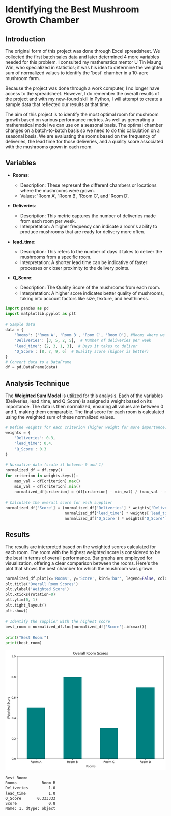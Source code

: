 # Identifying the Best Mushroom Growth Chamber 

## Introduction

The original form of this project was done through Excel spreadsheet. We collected the first batch sales data and later determined 4 more variables needed for this problem. I consulted my mathematics mentor U Tin Maung Win, who specialized in statistics; it was his idea to determine the weighted sum of normalized values to identify the 'best' chamber in a 10-acre mushroom farm. 

Because the project was done through a work computer, I no longer have access to the spreadsheet. However, I do remember the overall results of the project and with my new-found skill in Python, I will attempt to create a sample data that reflected our results at that time. 

The aim of this project is to identify the most optimal room for mushroom growth based on various performance metrics. As well as generating a mathematical model we can use on a seasonal basis. The optimal chamber changes on a batch-to-batch basis so we need to do this calculation on a seasonal basis. We are evaluating the rooms based on the frequency of deliveries, the lead time for those deliveries, and a quality score associated with the mushrooms grown in each room.


## Variables

- **Rooms**: 
  - Description: These represent the different chambers or locations where the mushrooms were grown.
  - Values: 'Room A', 'Room B', 'Room C', and 'Room D'. 

- **Deliveries**: 
  - Description: This metric captures the number of deliveries made from each room per week.
  - Interpretation: A higher frequency can indicate a room's ability to produce mushrooms that are ready for delivery more often.

- **lead_time**: 
  - Description: This refers to the number of days it takes to deliver the mushrooms from a specific room.
  - Interpretation: A shorter lead time can be indicative of faster processes or closer proximity to the delivery points.

- **Q_Score**: 
  - Description: The Quality Score of the mushrooms from each room.
  - Interpretation: A higher score indicates better quality of mushrooms, taking into account factors like size, texture, and healthiness.



```python
import pandas as pd
import matplotlib.pyplot as plt

# Sample data 
data = {
    'Rooms': ['Room A', 'Room B', 'Room C', 'Room D'], #Rooms where we grew the mushrooms
    'Deliveries': [3, 5, 2, 5],  # Number of deliveries per week
    'lead_time': [2, 3, 1, 3],  # Days it takes to deliver
    'Q_Score': [8, 7, 9, 6]  # Quality score (higher is better)
}
# Convert data to a DataFrame
df = pd.DataFrame(data)
```

## Analysis Technique

The **Weighted Sum Model** is utilized for this analysis. Each of the variables (Deliveries, lead_time, and Q_Score) is assigned a weight based on its importance. The data is then normalized, ensuring all values are between 0 and 1, making them comparable. The final score for each room is calculated using the weighted sum of these normalized values.



```python
# Define weights for each criterion (higher weight for more importance)
weights = {
    'Deliveries': 0.3,
    'lead_time': 0.4,
    'Q_Score': 0.3
}

# Normalize data (scale it between 0 and 1)
normalized_df = df.copy()
for criterion in weights.keys():
    max_val = df[criterion].max()
    min_val = df[criterion].min()
    normalized_df[criterion] = (df[criterion] - min_val) / (max_val - min_val)
    
# Calculate the overall score for each supplier
normalized_df['Score'] = (normalized_df['Deliveries'] * weights['Deliveries'] +
                          normalized_df['lead_time'] * weights['lead_time'] +
                          normalized_df['Q_Score'] * weights['Q_Score'])
```

## Results

The results are interpreted based on the weighted scores calculated for each room. The room with the highest weighted score is considered to be the best in terms of overall performance. Bar graphs are employed for visualization, offering a clear comparison between the rooms. Here's the plot that shows the best chamber for which the mushroom was grown.


```python
normalized_df.plot(x='Rooms', y='Score', kind='bar', legend=False, color='teal', figsize=(8, 6))
plt.title('Overall Room Scores')
plt.ylabel('Weighted Score')
plt.xticks(rotation=0)
plt.ylim(0, 1)
plt.tight_layout()
plt.show()

# Identify the supplier with the highest score
best_room = normalized_df.loc[normalized_df['Score'].idxmax()]

print("Best Room:")
print(best_room)
```


    
![png](output_7_0.png)
    


    Best Room:
    Rooms           Room B
    Deliveries         1.0
    lead_time          1.0
    Q_Score       0.333333
    Score              0.8
    Name: 1, dtype: object
    


```python

```
